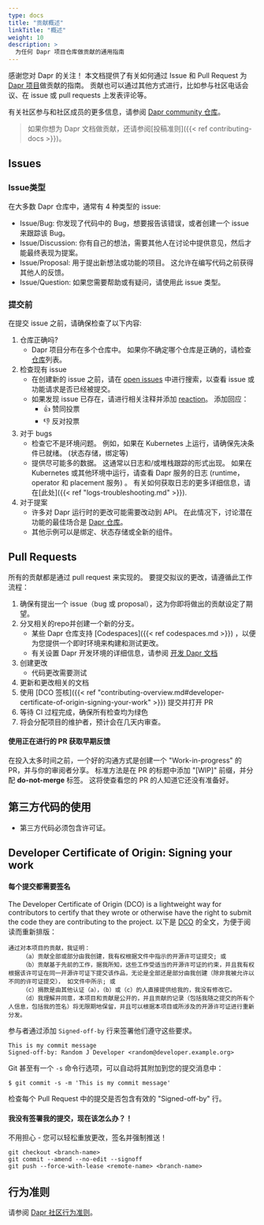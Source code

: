 ```yaml
---
type: docs
title: "贡献概述"
linkTitle: "概述"
weight: 10
description: >
  为任何 Dapr 项目仓库做贡献的通用指南
---
```


感谢您对 Dapr 的关注！ 本文档提供了有关如何通过 Issue 和 Pull Request 为 [Dapr 项目](https://github.com/dapr)做贡献的指南。 贡献也可以通过其他方式进行，比如参与社区电话会议、在 issue 或 pull requests 上发表评论等。

有关社区参与和社区成员的更多信息，请参阅 [Dapr community 仓库](https://github.com/dapr/community)。

> 如果你想为 Dapr 文档做贡献，还请参阅[投稿准则]({{< ref contributing-docs >}})。

## Issues

### Issue类型

在大多数 Dapr 仓库中，通常有 4 种类型的 issue:

- Issue/Bug: 你发现了代码中的 Bug，想要报告该错误，或者创建一个 issue 来跟踪该 Bug。
- Issue/Discussion: 你有自己的想法，需要其他人在讨论中提供意见，然后才能最终表现为提案。
- Issue/Proposal: 用于提出新想法或功能的项目。 这允许在编写代码之前获得其他人的反馈。
- Issue/Question: 如果您需要帮助或有疑问，请使用此 issue 类型。

### 提交前

在提交 issue 之前，请确保检查了以下内容:

1. 仓库正确吗?
    - Dapr 项目分布在多个仓库中。 如果你不确定哪个仓库是正确的，请检查[仓库](https://github.com/dapr)列表。
1. 检查现有 issue
    - 在创建新的 issue 之前，请在 [open issues](https://github.com/dapr/dapr/issues) 中进行搜索，以查看 issue 或功能请求是否已经被提交。
    - 如果发现 issue 已存在，请进行相关注释并添加 [reaction](https://github.com/blog/2119-add-reaction-to-pull-requests-issues-and-comments)。 添加回应：
        - 👍 赞同投票
        - 👎 反对投票
1. 对于 bugs
    - 检查它不是环境问题。 例如，如果在 Kubernetes 上运行，请确保先决条件已就绪。 (状态存储，绑定等)
    - 提供尽可能多的数据。 这通常以日志和/或堆栈跟踪的形式出现。 如果在 Kubernetes 或其他环境中运行，请查看 Dapr 服务的日志 (runtime，operator 和 placement 服务) 。 有关如何获取日志的更多详细信息，请在[此处]({{< ref "logs-troubleshooting.md" >}}).
1. 对于提案
    - 许多对 Dapr 运行时的更改可能需要改动到 API。 在此情况下，讨论潜在功能的最佳场合是 [Dapr 仓库](https://github.com/dapr/dapr)。
    - 其他示例可以是绑定、状态存储或全新的组件。


## Pull Requests

所有的贡献都是通过 pull request 来实现的。 要提交拟议的更改，请遵循此工作流程：

1. 确保有提出一个 issue（bug 或 proposal），这为你即将做出的贡献设定了期望。
1. 分叉相关的repo并创建一个新的分支。
    - 某些 Dapr 仓库支持 [Codespaces]({{< ref codespaces.md >}}) ，以便为您提供一个即时环境来构建和测试更改。
    - 有关设置 Dapr 开发环境的详细信息，请参阅 [ 开发 Dapr 文档 ](https://github.com/dapr/dapr/blob/master/docs/development/developing-dapr.md)
1. 创建更改
    - 代码更改需要测试
1. 更新和更改相关的文档
1. 使用 [DCO 签核]({{< ref "contributing-overview.md#developer-certificate-of-origin-signing-your-work" >}}) 提交并打开 PR
1. 等待 CI 过程完成，确保所有检查均为绿色
1. 将会分配项目的维护者，预计会在几天内审查。


#### 使用正在进行的 PR 获取早期反馈

在投入太多时间之前，一个好的沟通方式是创建一个 "Work-in-progress" 的PR，并与你的审阅者分享。 标准方法是在 PR 的标题中添加 "[WIP]" 前缀，并分配 **do-not-merge** 标签。 这将使查看您的 PR 的人知道它还没有准备好。

## 第三方代码的使用

- 第三方代码必须包含许可证。

## Developer Certificate of Origin: Signing your work
#### 每个提交都需要签名

The Developer Certificate of Origin (DCO) is a lightweight way for contributors to certify that they wrote or otherwise have the right to submit the code they are contributing to the project. 以下是 [DCO](https://developercertificate.org/) 的全文，为便于阅读而重新排版：
```
通过对本项目的贡献，我证明：
    （a）贡献全部或部分由我创建，我有权根据文件中指示的开源许可证提交; 或
    （b）贡献基于先前的工作，据我所知，这些工作受适当的开源许可证的约束，并且我有权根据该许可证在同一开源许可证下提交该作品，无论是全部还是部分由我创建（除非我被允许以不同的许可证提交）， 如文件中所示; 或
    （c）捐款是由其他认证（a），（b）或（c）的人直接提供给我的，我没有修改它。
    （d）我理解并同意，本项目和贡献是公开的，并且贡献的记录（包括我随之提交的所有个人信息，包括我的签名）将无限期地保留，并且可以根据本项目或所涉及的开源许可证进行重新分发。
```
参与者通过添加 `Signed-off-by` 行来签署他们遵守这些要求。

```
This is my commit message
Signed-off-by: Random J Developer <random@developer.example.org>
```
Git 甚至有一个 `-s` 命令行选项，可以自动将其附加到您的提交消息中：
```
$ git commit -s -m 'This is my commit message'
```

检查每个 Pull Request 中的提交是否包含有效的 "Signed-off-by" 行。

#### 我没有签署我的提交，现在该怎么办？！

不用担心 - 您可以轻松重放更改，签名并强制推送！

```
git checkout <branch-name>
git commit --amend --no-edit --signoff
git push --force-with-lease <remote-name> <branch-name>
```

## 行为准则

请参阅 [Dapr 社区行为准则](https://github.com/dapr/community/blob/master/CODE-OF-CONDUCT.md)。
